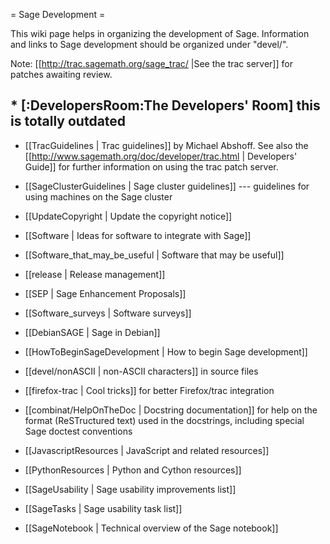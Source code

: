 = Sage Development =

This wiki page helps in organizing the development of Sage. Information and links to Sage development should be organized under "devel/".

Note: [[http://trac.sagemath.org/sage_trac/ |See the trac server]] for patches awaiting review.

## * [:DevelopersRoom:The Developers' Room] this is totally outdated

 * [[TracGuidelines | Trac guidelines]] by Michael Abshoff. See also the [[http://www.sagemath.org/doc/developer/trac.html | Developers' Guide]] for further information on using the trac patch server.

 * [[SageClusterGuidelines | Sage cluster guidelines]] --- guidelines for using machines on the Sage cluster

 * [[UpdateCopyright | Update the copyright notice]]

 * [[Software | Ideas for software to integrate with Sage]]

 * [[Software_that_may_be_useful | Software that may be useful]]

 * [[release | Release management]]

 * [[SEP | Sage Enhancement Proposals]]

 * [[Software_surveys | Software surveys]]

 * [[DebianSAGE | Sage in Debian]]

 * [[HowToBeginSageDevelopment | How to begin Sage development]]

 * [[devel/nonASCII | non-ASCII characters]] in source files

 * [[firefox-trac | Cool tricks]] for better Firefox/trac integration

 * [[combinat/HelpOnTheDoc | Docstring documentation]] for help on the format (ReSTructured text) used in the docstrings, including special Sage doctest conventions

 * [[JavascriptResources | JavaScript and related resources]]

 * [[PythonResources | Python and Cython resources]]

 * [[SageUsability | Sage usability improvements list]]

 * [[SageTasks | Sage usability task list]]

 * [[SageNotebook | Technical overview of the Sage notebook]]
